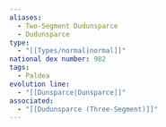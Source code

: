 ```yaml
---
aliases:
  - Two-Segment Dudunsparce
  - Dudunsparce
type:
  - "[[Types/normal|normal]]"
national dex number: 982
tags:
  - Paldea
evolution line:
  - "[[Dunsparce|Dunsparce]]"
associated:
  - "[[Dudunsparce (Three-Segment)]]"
---
```

